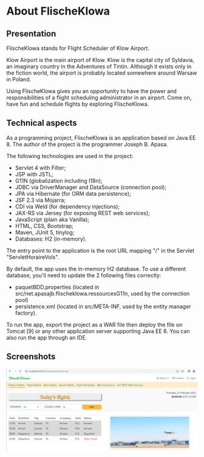 # About FlischeKlowa

Presentation
-------------
FlischeKlowa stands for Flight Scheduler of Klow Airport.

Klow Airport is the main airport of Klow.
Klow is the capital city of Syldavia, an imaginary country in the Adventures of Tintin.
Although it exists only in the fiction world, the airport is probably located somewhere around Warsaw in Poland.

Using FlischeKlowa gives you an opportunity to have the power and responsibilities of a flight scheduling administrator in an airport.
Come on, have fun and schedule flights by exploring FlischeKlowa.

Technical aspects
-----------------
As a programming project, FlischeKlowa is an application based on Java EE 8.
The author of the project is the programmer Joseph B. Apasa.

The following technologies are used in the project:
- Servlet 4 with Filter;
- JSP with JSTL;
- G11N (globalization including I18n);
- JDBC via DriverManager and DataSource (connection pool);
- JPA via Hibernate (for ORM data persistence);
- JSF 2.3 via Mojarra;
- CDI via Weld (for dependency injections);
- JAX-RS via Jersey (for exposing REST web services);
- JavaScript (plain aka Vanilla);
- HTML, CSS, Bootstrap;
- Maven, JUnit 5, tinylog;
- Databases: H2 (in-memory).

The entry point to the application is the root URL mapping "/" in the Servlet "ServletHoraireVols".

By default, the app uses the in-memory H2 database.
To use a different database, you'll need to update the 2 following files correctly:
* paquetBDD.properties (located in src/net.apasajb.flischeklowa.ressourcesG11n, used by the connection pool)
* persistence.xml (located in src/META-INF, used by the entity manager factory).

To run the app, export the project as a WAR file then deploy the file on Tomcat [9] or any other application server supporting Java EE 8. You can also run the app through an IDE.

Screenshots
-----------

![flischeklowa_screenshot_01.png](/WebContent/common/images/flischeklowa_screenshot_01.png?raw=true)
